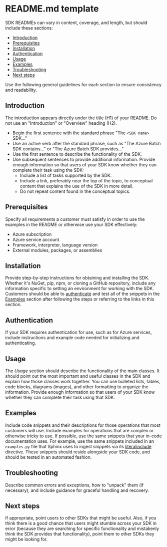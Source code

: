 # README.md template

SDK READMEs can vary in content, coverage, and length, but should include these sections:

* [Introduction](#introduction)
* [Prerequisites](#prerequisites)
* [Installation](#installation)
* [Authentication](#authentication)
* [Usage](#usage)
* [Examples](#examples)
* [Troubleshooting](#troubleshooting)
* [Next steps](#next-steps)

Use the following general guidelines for each section to ensure consistency and readability.

## Introduction

The introduction appears directly under the title (H1) of your README. Do not use an "Introduction" or "Overview" heading (H2).

* Begin the first sentence with the standard phrase "The `<SDK name>` SDK..."
* Use an active verb after the standard phrase, such as "The Azure Batch SDK contains..." or "The Azure Batch SDK provides..."
* Use the first sentence to describe the functionality of the SDK.
* Use subsequent sentences to provide additional information. Provide enough information so that users of your SDK know whether they can complete their task using the SDK:
  * Include a list of tasks supported by the SDK.
  * Include a link, preferably near the top of the topic, to conceptual content that explains the use of the SDK in more detail.
  * Do not repeat content found in the conceptual topics.

## Prerequisites

Specify all requirements a customer must satisfy in order to use the examples in the README or otherwise use your SDK effectively:

* Azure subscription
* Azure service account
* Framework, interpreter, language version
* External modules, packages, or assemblies

## Installation

Provide step-by-step instructions for obtaining and installing the SDK. Whether it's NuGet, pip, npm, or cloning a GitHub repository, include any information specific to setting an environment for working with the SDK. Customers should be able to [authenticate](#authentication) and test all of the snippets in the [Examples](#examples) section after following the steps or referring to the links in this section.

## Authentication

If your SDK requires authentication for use, such as for Azure services, include instructions and example code needed for initializing and authenticating.

## Usage

The *Usage* section should describe the functionality of the main classes. It should point out the most important and useful classes in the SDK and explain how those classes work together. You can use bulleted lists, tables, code blocks, diagrams (images), and other formatting to organize the information. Provide enough information so that users of your SDK know whether they can complete their task using that SDK.

## Examples

Include code snippets and their descriptions for those operations that most customers will use. Include examples for operations that are complex or otherwise tricky to use. If possible, use the same snippets that your in-code documentation uses. For example, use the same snippets included in an `examples.py` file that Sphinx uses to ingest snippets via its [literalinclude](https://www.sphinx-doc.org/en/1.5/markup/code.html?highlight=code%20examples#includes) directive. These snippets should reside alongside your SDK code, and should be tested in an automated fashion.

## Troubleshooting

Describe common errors and exceptions, how to "unpack" them (if necessary), and include guidance for graceful handling and recovery.

## Next steps

If appropriate, point users to other SDKs that might be useful. Also, if you think there is a good chance that users might stumble across your SDK in error (because they are searching for specific functionality and mistakenly think the SDK provides that functionality), point them to other SDKs they might be looking for.
